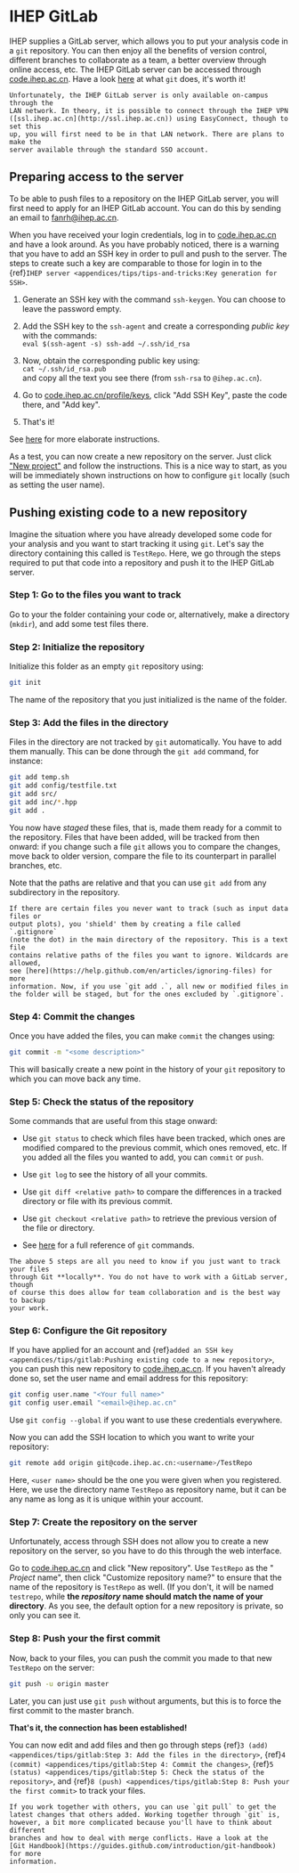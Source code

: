 <!-- cspell:ignore testrepo testfile -->

# IHEP GitLab

IHEP supplies a GitLab server, which allows you to put your analysis code in a
`git` repository. You can then enjoy all the benefits of version control,
different branches to collaborate as a team, a better overview through online
access, etc. The IHEP GitLab server can be accessed through
[code.ihep.ac.cn](http://code.ihep.ac.cn). Have a look
[here](https://guides.github.com/introduction/git-handbook) at what `git` does,
it's worth it!

```{note}
Unfortunately, the IHEP GitLab server is only available on-campus through the
LAN network. In theory, it is possible to connect through the IHEP VPN
([ssl.ihep.ac.cn](http://ssl.ihep.ac.cn)) using EasyConnect, though to set this
up, you will first need to be in that LAN network. There are plans to make the
server available through the standard SSO account.
```

## Preparing access to the server

To be able to push files to a repository on the IHEP GitLab server, you will
first need to apply for an IHEP GitLab account. You can do this by sending an
email to [fanrh@ihep.ac.cn](mailto:fanrh@ihep.ac.cn).

When you have received your login credentials, log in to
[code.ihep.ac.cn](http://code.ihep.ac.cn/profile/keys/132) and have a look
around. As you have probably noticed, there is a warning that you have to add
an SSH key in order to pull and push to the server. The steps to create such a
key are comparable to those for login in to the
{ref}`IHEP server <appendices/tips/tips-and-tricks:Key generation for SSH>`.

1. Generate an SSH key with the command `ssh-keygen`. You can choose to leave
   the password empty.

2. Add the SSH key to the `ssh-agent` and create a corresponding _public key_
   with the commands: <br> `eval $(ssh-agent -s) ssh-add ~/.ssh/id_rsa`

3. Now, obtain the corresponding public key using: <br> `cat ~/.ssh/id_rsa.pub`
   <br> and copy all the text you see there (from `ssh-rsa` to `@ihep.ac.cn`).

4. Go to [code.ihep.ac.cn/profile/keys](http://code.ihep.ac.cn/profile/keys),
   click "Add SSH Key", paste the code there, and "Add key".

5. That's it!

See
[here](https://help.github.com/en/articles/generating-a-new-ssh-key-and-adding-it-to-the-ssh-agent)
for more elaborate instructions.

As a test, you can now create a new repository on the server. Just click
["New project"](http://code.ihep.ac.cn/projects/new) and follow the
instructions. This is a nice way to start, as you will be immediately shown
instructions on how to configure `git` locally (such as setting the user name).

## Pushing existing code to a new repository

Imagine the situation where you have already developed some code for your
analysis and you want to start tracking it using `git`. Let's say the directory
containing this called is `TestRepo`. Here, we go through the steps required to
put that code into a repository and push it to the IHEP GitLab server.

### Step 1: Go to the files you want to track

Go to your the folder containing your code or, alternatively, make a directory
(`mkdir`), and add some test files there.

### Step 2: Initialize the repository

Initialize this folder as an empty `git` repository using:

```bash
git init
```

The name of the repository that you just initialized is the name of the folder.

### Step 3: Add the files in the directory

Files in the directory are not tracked by `git` automatically. You have to add
them manually. This can be done through the `git add` command, for instance:

```bash
git add temp.sh
git add config/testfile.txt
git add src/
git add inc/*.hpp
git add .
```

You now have _staged_ these files, that is, made them ready for a commit to the
repository. Files that have been added, will be tracked from then onward: if
you change such a file `git` allows you to compare the changes, move back to
older version, compare the file to its counterpart in parallel branches, etc.

Note that the paths are relative and that you can use `git add` from any
subdirectory in the repository.

```{admonition} .gitignore
If there are certain files you never want to track (such as input data files or
output plots), you 'shield' them by creating a file called `.gitignore`
(note the dot) in the main directory of the repository. This is a text file
contains relative paths of the files you want to ignore. Wildcards are allowed,
see [here](https://help.github.com/en/articles/ignoring-files) for more
information. Now, if you use `git add .`, all new or modified files in
the folder will be staged, but for the ones excluded by `.gitignore`.
```

### Step 4: Commit the changes

Once you have added the files, you can make `commit` the changes using:

```bash
git commit -m "<some description>"
```

This will basically create a new point in the history of your `git` repository
to which you can move back any time.

### Step 5: Check the status of the repository

Some commands that are useful from this stage onward:

- Use `git status` to check which files have been tracked, which ones are
  modified compared to the previous commit, which ones removed, etc. If you
  added all the files you wanted to add, you can `commit` or `push`.

- Use `git log` to see the history of all your commits.

- Use `git diff <relative path>` to compare the differences in a tracked
  directory or file with its previous commit.

- Use `git checkout <relative path>` to retrieve the previous version of the
  file or directory.

- See [here](https://git-scm.com/docs) for a full reference of `git` commands.

```{note}
The above 5 steps are all you need to know if you just want to track your files
through Git **locally**. You do not have to work with a GitLab server, though
of course this does allow for team collaboration and is the best way to backup
your work.
```

### Step 6: Configure the Git repository

If you have applied for an account and
{ref}`added an SSH key <appendices/tips/gitlab:Pushing existing code to a new repository>`,
you can push this new repository to [code.ihep.ac.cn](http://code.ihep.ac.cn).
If you haven't already done so, set the user name and email address for this
repository:

```bash
git config user.name "<Your full name>"
git config user.email "<email>@ihep.ac.cn"
```

Use `git config --global` if you want to use these credentials everywhere.

Now you can add the SSH location to which you want to write your repository:

```bash
git remote add origin git@code.ihep.ac.cn:<username>/TestRepo
```

Here, `<user name>` should be the one you were given when you registered. Here,
we use the directory name `TestRepo` as repository name, but it can be any name
as long as it is unique within your account.

### Step 7: Create the repository on the server

Unfortunately, access through SSH does not allow you to create a new repository
on the server, so you have to do this through the web interface.

Go to [code.ihep.ac.cn](http://code.ihep.ac.cn) and click "New repository". Use
`TestRepo` as the " _Project_ name", then click "Customize repository name?" to
ensure that the name of the repository is `TestRepo` as well. (If you don't, it
will be named `testrepo`, while **the _repository_ name should match the name
of your directory**. As you see, the default option for a new repository is
private, so only you can see it.

### Step 8: Push your the first commit

Now, back to your files, you can push the commit you made to that new
`TestRepo` on the server:

```bash
git push -u origin master
```

Later, you can just use `git push` without arguments, but this is to force the
first commit to the master branch.

**That's it, the connection has been established!**

You can now edit and add files and then go through steps
{ref}`3 (add) <appendices/tips/gitlab:Step 3: Add the files in the directory>`,
{ref}`4 (commit) <appendices/tips/gitlab:Step 4: Commit the changes>`,
{ref}`5 (status) <appendices/tips/gitlab:Step 5: Check the status of the repository>`,
and {ref}`8 (push) <appendices/tips/gitlab:Step 8: Push your the first commit>`
to track your files.

```{note}
If you work together with others, you can use `git pull` to get the
latest changes that others added. Working together through `git` is,
however, a bit more complicated because you'll have to think about different
branches and how to deal with merge conflicts. Have a look at the
[Git Handbook](https://guides.github.com/introduction/git-handbook) for more
information.
```
